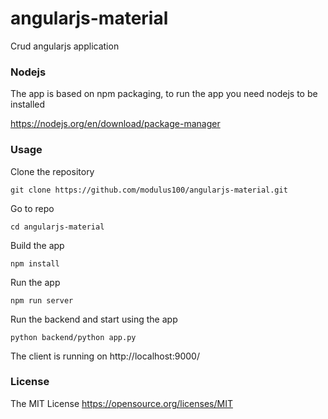# angularjs-material

Crud angularjs application


### Nodejs
The app is based on npm packaging, to run the app you need nodejs to be installed

https://nodejs.org/en/download/package-manager

### Usage

Clone the repository

```
git clone https://github.com/modulus100/angularjs-material.git
```
Go to repo
```
cd angularjs-material
```
Build the app
```
npm install
```

Run the app
```
npm run server
```

Run the backend and start using the app

```
python backend/python app.py
```
The client is running on http://localhost:9000/

 ### License

 The MIT License https://opensource.org/licenses/MIT